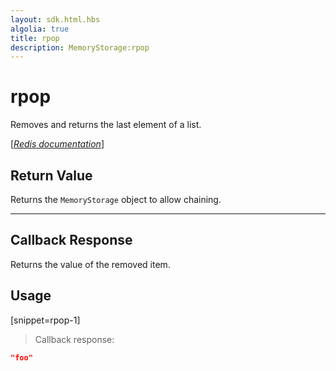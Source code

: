 ```yaml
---
layout: sdk.html.hbs
algolia: true
title: rpop
description: MemoryStorage:rpop
---
```


  

# rpop
Removes and returns the last element of a list.

[[_Redis documentation_]](https://redis.io/commands/rpop)


## Return Value

Returns the `MemoryStorage` object to allow chaining.

---

## Callback Response

Returns the value of the removed item.

## Usage

[snippet=rpop-1]
> Callback response:

```json
"foo"
```